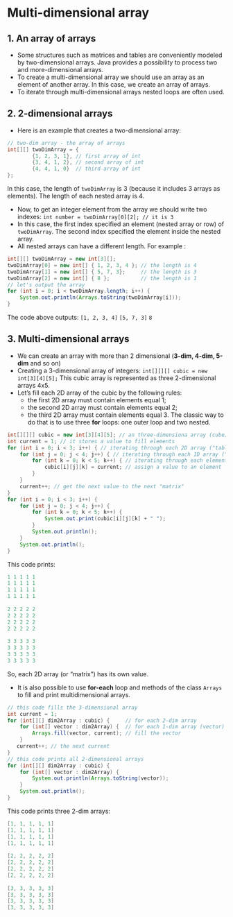 # Multi-dimensional array
## 1. An array of arrays
* Some structures such as matrices and tables are conveniently modeled by two-dimensional arrays. Java provides a possibility to process two and more-dimensional arrays.
* To create a multi-dimensional array we should use an array as an element of another array. In this case, we create an array of arrays.
* To iterate through multi-dimensional arrays nested loops are often used.

## 2. 2-dimensional arrays
* Here is an example that creates a two-dimensional array:
```java
// two-dim array - the array of arrays
int[][] twoDimArray = {
        {1, 2, 3, 1}, // first array of int
        {3, 4, 1, 2}, // second array of int
        {4, 4, 1, 0}  // third array of int
}; 
```
In this case, the length of `twoDimArray` is 3 (because it includes 3 arrays as elements). The length of each nested array is 4.
* Now, to get an integer element from the array we should write two indexes:
`int number = twoDimArray[0][2]; // it is 3`
* In this case, the first index specified an element (nested array or row) of `twoDimArray`. The second index specified the element inside the nested array.
* All nested arrays can have a different length. For example :
```java
int[][] twoDimArray = new int[3][];
twoDimArray[0] = new int[] { 1, 2, 3, 4 }; // the length is 4
twoDimArray[1] = new int[] { 5, 7, 3};     // the length is 3
twoDimArray[2] = new int[] { 8 };          // the length is 1
// let's output the array
for (int i = 0; i < twoDimArray.length; i++) {
    System.out.println(Arrays.toString(twoDimArray[i]));
} 
```
The code above outputs:
`[1, 2, 3, 4]`
`[5, 7, 3]`
`8`

## 3. Multi-dimensional arrays
* We can create an array with more than 2 dimensional (**3-dim, 4-dim, 5-dim** and so on)
* Creating a 3-dimensional array of integers:
`int[][][] cubic = new int[3][4][5];`
This cubic array is represented as three 2-dimensional arrays 4x5.
* Let’s fill each 2D array of the cubic by the following rules:
	* the first 2D array must contain elements equal 1;
	* the second 2D array must contain elements equal 2;
	* the third 2D array must contain elements equal 3.
The classic way to do that is to use three **for** loops: one outer loop and two nested.
```java
int[][][] cubic = new int[3][4][5]; // an three-dimensiona array (cube)    
int current = 1; // it stores a value to fill elements
for (int i = 0; i < 3; i++) { // iterating through each 2D array ("table" or "matrix")
    for (int j = 0; j < 4; j++) { // iterating through each 1D array ("vector") array of a "matrix"
        for (int k = 0; k < 5; k++) { // iterating through each element of a vector
            cubic[i][j][k] = current; // assign a value to an element
        }
    }
    current++; // get the next value to the next "matrix"
}     
for (int i = 0; i < 3; i++) {
    for (int j = 0; j < 4; j++) {
        for (int k = 0; k < 5; k++) {
            System.out.print(cubic[i][j][k] + " ");
        }
        System.out.println();
    }
    System.out.println();
}
```
This code prints:
```java
1 1 1 1 1 
1 1 1 1 1 
1 1 1 1 1 
1 1 1 1 1 
 
2 2 2 2 2 
2 2 2 2 2 
2 2 2 2 2 
2 2 2 2 2 
 
3 3 3 3 3 
3 3 3 3 3 
3 3 3 3 3 
3 3 3 3 3
```
So, each 2D array (or “matrix”) has its own value.
* It is also possible to use **for-each** loop and methods of the class `Arrays` to fill and print multidimensional arrays.
```java
// this code fills the 3-dimensional array
int current = 1;
for (int[][] dim2Array : cubic) {     // for each 2-dim array
    for (int[] vector : dim2Array) {  // for each 1-dim array (vector) of 2-dim array
        Arrays.fill(vector, current); // fill the vector
    }
   current++; // the next current
}
// this code prints all 2-dimensional arrays
for (int[][] dim2Array : cubic) {
    for (int[] vector : dim2Array) {
        System.out.println(Arrays.toString(vector));
    }
    System.out.println();
} 
```
This code prints three 2-dim arrays:
```java
[1, 1, 1, 1, 1]
[1, 1, 1, 1, 1]
[1, 1, 1, 1, 1]
[1, 1, 1, 1, 1]
 
[2, 2, 2, 2, 2]
[2, 2, 2, 2, 2]
[2, 2, 2, 2, 2]
[2, 2, 2, 2, 2]
 
[3, 3, 3, 3, 3]
[3, 3, 3, 3, 3]
[3, 3, 3, 3, 3]
[3, 3, 3, 3, 3]
```
